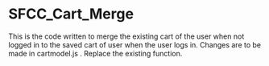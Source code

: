 # SFCC_Cart_Merge
This is the code written to merge the existing cart of the user when not logged in to the saved cart of user when the user logs in. Changes are to be made in cartmodel.js . Replace the existing function.
